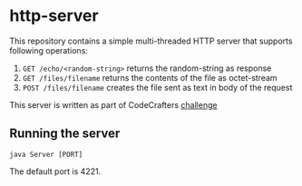 # http-server

This repository contains a simple multi-threaded HTTP server that supports following operations:
1. `GET /echo/<random-string>` returns the random-string as response
2. `GET /files/filename` returns the contents of the file as octet-stream
3. `POST /files/filename` creates the file sent as text in body of the request

This server is written as part of CodeCrafters [challenge](https://app.codecrafters.io/courses/http-server/overview?_gl=1*5yzazs*_ga*MTE0NDk1ODg4Mi4xNzAzNjYwOTQw*_ga_N8D6K4M2HE*MTcwMzY2MDkzOS4xLjEuMTcwMzY2MDk3NC4wLjAuMA..)

## Running the server

`java Server [PORT]`

The default port is 4221.
